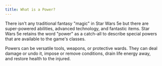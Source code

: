 ```yaml
---
title: What is a Power?
---
```

There isn't any traditional fantasy "magic" in Star Wars 5e but there are super-powered abilities, advanced technology,
and fantastic items. Star Wars 5e retains the word "power" as a catch-all to describe special powers that are available
to the game's classes.

Powers can be versatile tools, weapons, or protective wards. They can deal damage or undo it, impose or remove conditions,
drain life energy away, and restore health to the injured.
